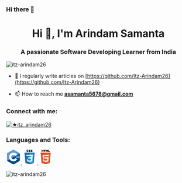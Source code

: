 ### Hi there 👋
<h1 align="center">Hi 👋, I'm Arindam Samanta</h1>
<h3 align="center">A passionate Software Developing Learner from India</h3>

<p align="left"> <img src="https://komarev.com/ghpvc/?username=itz-arindam26&label=Profile%20views&color=0e75b6&style=flat" alt="itz-arindam26" /> </p>

- 📝 I regularly write articles on [https://github.com/Itz-Arindam26](https://github.com/Itz-Arindam26)

- 📫 How to reach me **asamanta5678@gmail.com**

<h3 align="left">Connect with me:</h3>
<p align="left">
<a href="https://www.codechef.com/users/★itz_arindam26" target="blank"><img align="center" src="https://cdn.jsdelivr.net/npm/simple-icons@3.1.0/icons/codechef.svg" alt="★itz_arindam26" height="30" width="40" /></a>
</p>

<h3 align="left">Languages and Tools:</h3>
<p align="left"> <a href="https://www.w3schools.com/cpp/" target="_blank" rel="noreferrer"> <img src="https://raw.githubusercontent.com/devicons/devicon/master/icons/cplusplus/cplusplus-original.svg" alt="cplusplus" width="40" height="40"/> </a> <a href="https://www.w3schools.com/css/" target="_blank" rel="noreferrer"> <img src="https://raw.githubusercontent.com/devicons/devicon/master/icons/css3/css3-original-wordmark.svg" alt="css3" width="40" height="40"/> </a> <a href="https://www.w3.org/html/" target="_blank" rel="noreferrer"> <img src="https://raw.githubusercontent.com/devicons/devicon/master/icons/html5/html5-original-wordmark.svg" alt="html5" width="40" height="40"/> </a> </p>

<p><img align="center" src="https://github-readme-streak-stats.herokuapp.com/?user=itz-arindam26&" alt="itz-arindam26" /></p>

<!--
**Itz-Arindam26/Itz-Arindam26** is a ✨ _special_ ✨ repository because its `README.md` (this file) appears on your GitHub profile.

Here are some ideas to get you started:

- 🔭 I’m currently working on ...
- 🌱 I’m currently learning ...
- 👯 I’m looking to collaborate on ...
- 🤔 I’m looking for help with ...
- 💬 Ask me about ...
- 📫 How to reach me: ...
- 😄 Pronouns: ...
- ⚡ Fun fact: ...
-->
